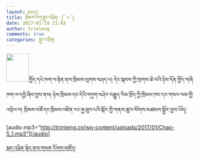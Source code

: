 ```yaml
---
layout: post
title: ཁྲིམས་རིག་རླུང་འཕྲིན། ༼ ༥ ༽
date: 2017-01-19 21:43
author: trimleng
comments: true
categories: རླུང་འཕྲིན།
---
```

<img class="alignleft wp-image-1074 size-full" src="http://trimleng.org/wp-content/uploads/2016/12/podcast1-1-e1483744020119.png" width="60" height="74" />གྱོད་དཔེ་ཁག་ལ་རྟེན་ནས་ཁྲིམས་ལུགས་བཤད་པ། དེང་སྐབས་ཀྱི་གྲགས་ཆེ་བའི་ཉེས་དོན་གྱོད་གཞི་ཁག་ལ་དབྱེ་ཞིབ་བྱས་ནས། ཉེས་ཁྲིམས་དང་དེའི་གཏུག་བཤེར་བརྒྱུད་རིམ་ཁྲོད་ཀྱི་ཁྲིམས་ཁང་དང་གསར་ལམ་གྱི་འབྲེལ་བ། ཁྲིམས་བཟོ་དང་ཁྲིམས་འཛིན་རང་རྐྱ་ཐུབ་པའི་སྐོར་གྱི་གནས་ཚུལ་སོགས་མཚམས་སྦྱོར་བྱས་ཡོད།

[audio mp3="http://trimleng.cn/wp-content/uploads/2017/01/Chap-5_1.mp3"][/audio]

<a href="http://mp.weixin.qq.com/s/q3Oo_YQpjfygxsYc_dWN6Q">སྐད་འཕྲིན་སྟེང་ནས་གསན་རོགས་མཛོད།</a>
